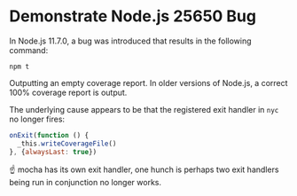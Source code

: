 # Demonstrate Node.js 25650 Bug

In Node.js 11.7.0, a bug was introduced that results in the following command:

`npm t`

Outputting an empty coverage report. In older versions of Node.js, a correct
100% coverage report is output.

The underlying cause appears to be that the registered exit handler in `nyc`
no longer fires:

```js
onExit(function () {
  _this.writeCoverageFile()
}, {alwaysLast: true})
```

☝ mocha has its own exit handler, one hunch is perhaps two exit handlers
being run in conjunction no longer works.

